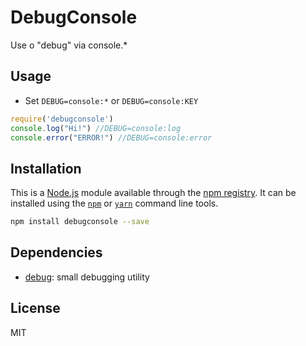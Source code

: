 # DebugConsole
Use o "debug" via console.*

## Usage

- Set `DEBUG=console:*` or `DEBUG=console:KEY`

```javascript
require('debugconsole')
console.log("Hi!") //DEBUG=console:log
console.error("ERROR!") //DEBUG=console:error
```

## Installation

This is a [Node.js](https://nodejs.org/) module available through the
[npm registry](https://www.npmjs.com/). It can be installed using the
[`npm`](https://docs.npmjs.com/getting-started/installing-npm-packages-locally)
or
[`yarn`](https://yarnpkg.com/en/)
command line tools.

```sh
npm install debugconsole --save
```

## Dependencies

- [debug](https://ghub.io/debug): small debugging utility

## License

MIT
